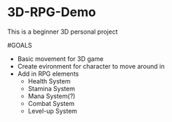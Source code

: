 # 3D-RPG-Demo
This is a beginner 3D personal project

#GOALS
* Basic movement for 3D game
* Create evironment for character to move around in
* Add in RPG elements
  - Health System
  - Stamina System
  - Mana System(?)
  - Combat System
  - Level-up System
